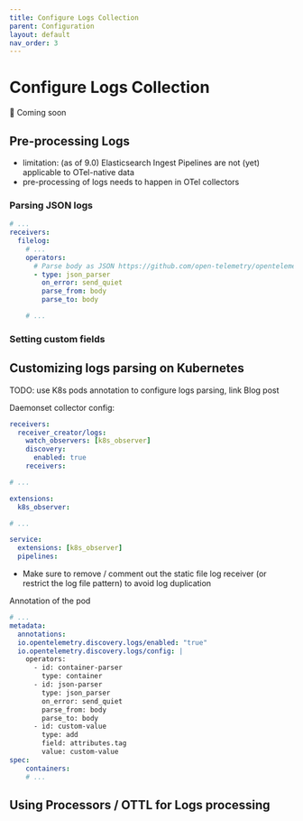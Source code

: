 ```yaml
---
title: Configure Logs Collection
parent: Configuration
layout: default
nav_order: 3
---
```


# Configure Logs Collection

🚧 Coming soon

## Pre-processing Logs

- limitation: (as of 9.0) Elasticsearch Ingest Pipelines are not (yet) applicable to OTel-native data
- pre-processing of logs needs to happen in OTel collectors

### Parsing JSON logs

```yaml
# ...
receivers:
  filelog:
    # ...
    operators:
      # Parse body as JSON https://github.com/open-telemetry/opentelemetry-collector-contrib/blob/main/pkg/stanza/docs/operators/json_parser.md
      - type: json_parser
        on_error: send_quiet
        parse_from: body
        parse_to: body

    # ...
``` 

### Setting custom fields

## Customizing logs parsing on Kubernetes

TODO: use K8s pods annotation to configure logs parsing, link Blog post

Daemonset collector config:

```yaml
receivers:
  receiver_creator/logs:
    watch_observers: [k8s_observer]
    discovery:
      enabled: true
    receivers:

# ...

extensions:
  k8s_observer:

# ...

service:
  extensions: [k8s_observer]
  pipelines:
```

- Make sure to remove / comment out the static file log receiver (or restrict the log file pattern) to avoid log duplication

Annotation of the pod

```yaml
# ...
metadata:
  annotations:
  io.opentelemetry.discovery.logs/enabled: "true"
  io.opentelemetry.discovery.logs/config: |
    operators:
      - id: container-parser
        type: container
      - id: json-parser
        type: json_parser
        on_error: send_quiet
        parse_from: body
        parse_to: body
      - id: custom-value
        type: add
        field: attributes.tag
        value: custom-value
spec:
    containers:
    # ...
```

## Using Processors / OTTL for Logs processing